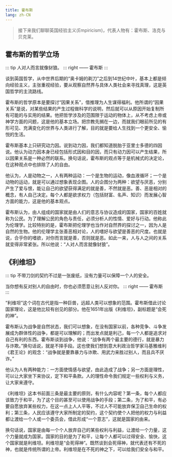 ```yaml
---
title: 霍布斯
lang: zh-CN
---
```


> 接下来我们聊聊英国经验主义(Empiricism)，代表人物有：霍布斯、洛克与贝克莱。

## 霍布斯的哲学立场

::: tip
人对人而言就像豺狼。
::: right
—— 霍布斯
:::

谈到英国哲学，从中世界后期的“奥卡姆的剃刀”之后到14世纪中叶，基本上都是倾向经验主义，主张重视经验，要从观察自然界与具体人类社会来寻找真理，这是英国哲学的主流路线。

霍布斯的哲学原本是要探讨“因果关系”，借推理为人生谋得福利。他所谓的“因果关系”是说，对某些结果的产生过程做科学的说明，然后就可以从原因开始复制所有可能的与实用的结果。他把哲学涉及的范围限于运动的物体上，从不考虑上帝或神学方面的问题，这是他的基本立场。把宗教先搁在一边，而就我们眼前所见的有形可见、充满变化的世界与人类进行了解，目的就是要给人生找到一个更安全、愉悦的生活。

霍布斯基本上只研究动力因。说到动力因，我们都知道脱胎于亚里士多德的四因说。他认为动力因本身已经包括形式因和目的因，而只有动力因可以产生结果，所以因果关系是一种必然的联系。换句话说，霍布斯的观点等于是机械式的决定论，在这种观点中也排除了人的自由。

他认为，人是动物之一，人有两种运动：一个是生物的运动，像血液循环；一个是动物的运动，就是可以通过想象表现企图。人的企图分为两种：欲望与厌恶，分别产生了爱与恨，能让自己的欲望获得满足的就是善，不然就是恶。善、恶是相对的概念，有人自己决定。每个人都是欲求权力（包括财富、名声、知识）而发展心智方面的能力，这是他的基本观点。

霍布斯认为，由人组成的国家就是由人们的意志与协议造成的国家，国家的百姓就称为公民。为了理解公民的角色与责任，必须分析人的性情、爱好与行动。他称此为伦理学。比较特别的是，霍布斯把伦理学也当作对自然界的探讨之一，因为人是自然的生物。他的伦理学主张善恶相对论，人的嗜好与欲望是善恶的尺度。也就是说，合乎你的嗜欲，对你而言就是善，否则就是恶。如此一来，人与人之间的关系就变得非常紧张。所以他说：“人对人而言就像豺狼”。

## 《利维坦》

::: tip
不带刀剑的契约不过是一张废纸，没有力量可以保障一个人的安全。

当你想有反对别人的自由时，你也必须愿意让别人反对你。
::: right
—— 霍布斯
:::

“利维坦”这个词在古代是指一种巨兽，远超人类可以想象的范围。霍布斯借此讨论国家理论，这是他比较有创见的部分。他在1651年出版《利维坦》，副标题是“会死的神”。

霍布斯认为战争是自然状态，我们可以想象，在没有国家以前，各种竞争、斗争发展成为群体性的战争，都是可以理解的；而出发点就是利己，每一个人都是追求对自己有利的东西。霍布斯谈到战争，他说：“战争有两个最主要的德行，就是暴力与诈欺。”换句话说，就是不择手段。这也使我们想到意大利政治哲学家马基雅维利《君王论》的观念：“战争就是要靠暴力与诈欺、用武力来胜过别人，而且兵不厌诈。”

他认为人有两种能力：一方面使情感与欲望，由此造成了战争；另一方面是理性，可以让大家坐下来协议，定下和平条款。人的理性命令我们规定一些权利与义务，让大家来遵守。

《利维坦》这本书前面三条是最主要的原则，有什么内容呢？第一条，每个人都应该致力于和平，为了这个目的甚至可以使用战争的手段；第二条，为了和平，有必要自愿放弃某些权力，在这一点上人人平等，不过人不可能放弃保卫自己生命的权利；第三条，人民应该遵守大家所制定的契约，这个契约使个人把他的权力与利益都让渡给一个人或一个委员会，借此形成“一个意志”，这就是国家的由来。

换句话说，国家是由每一个个人放弃自己的某些权利与利益，让渡给一个力量，这个力量就成为国家。国家的目的是为了和平，让每个人都可以过得安全、愉快，这个国家就是利维坦。利维坦是“会死得神”。既然谈到会死得神，就代表还有不死的神，也就是传统所谓的上帝。利维坦是在不死的神之下，可以给我们安全与和平。
